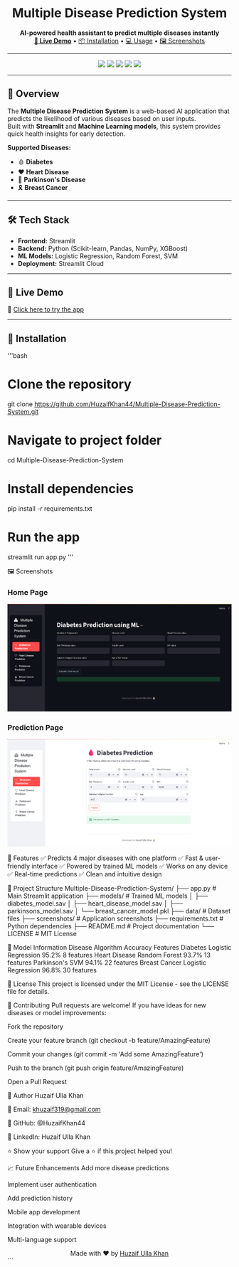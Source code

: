 <h1 align="center">
  Multiple Disease Prediction System
</h1>

<p align="center">
  <b>AI-powered health assistant to predict multiple diseases instantly</b>  
  <br>
  <a href="https://multiple-disease-prediction-system-j7ep6et5cetdfhtpbljtpv.streamlit.app/" target="_blank"><strong>🚀 Live Demo</strong></a> • 
  <a href="#installation">📦 Installation</a> •
  <a href="#usage">💻 Usage</a> •
  <a href="#screenshots">🖼 Screenshots</a>
</p>

---

<p align="center">
  <img src="https://img.shields.io/github/stars/HuzaifKhan44/Multiple-Disease-Prediction-System?style=for-the-badge">
  <img src="https://img.shields.io/github/forks/HuzaifKhan44/Multiple-Disease-Prediction-System?style=for-the-badge">
  <img src="https://img.shields.io/github/license/HuzaifKhan44/Multiple-Disease-Prediction-System?style=for-the-badge">
  <img src="https://img.shields.io/badge/Streamlit-1.30.0-FF4B4B?style=for-the-badge&logo=streamlit">
  <img src="https://img.shields.io/badge/Python-3.10-blue?style=for-the-badge&logo=python">
</p>

---

## 📖 Overview

The **Multiple Disease Prediction System** is a web-based AI application that predicts the likelihood of various diseases based on user inputs.  
Built with **Streamlit** and **Machine Learning models**, this system provides quick health insights for early detection.

**Supported Diseases:**
- 🩸 **Diabetes**
- ❤️ **Heart Disease**
- 🧠 **Parkinson's Disease**
- 🎗 **Breast Cancer**

---

## 🛠 Tech Stack

- **Frontend:** Streamlit  
- **Backend:** Python (Scikit-learn, Pandas, NumPy, XGBoost)  
- **ML Models:** Logistic Regression, Random Forest, SVM  
- **Deployment:** Streamlit Cloud  

---

## 🚀 Live Demo

🔗 [Click here to try the app](https://multiple-disease-prediction-system-j7ep6et5cetdfhtpbljtpv.streamlit.app/)

---

## 📂 Installation

'''bash
# Clone the repository
git clone https://github.com/HuzaifKhan44/Multiple-Disease-Prediction-System.git

# Navigate to project folder
cd Multiple-Disease-Prediction-System

# Install dependencies
pip install -r requirements.txt

# Run the app
streamlit run app.py
'''

🖼 Screenshots
### Home Page
![Home Page](https://github.com/huzaif-ulla-khan/Multiple-Disease-Prediction-System/blob/main/screenshots/Image2.png)

### Prediction Page
![Prediction Page](https://github.com/huzaif-ulla-khan/Multiple-Disease-Prediction-System/blob/main/screenshots/Image1.png)

📌 Features
✅ Predicts 4 major diseases with one platform
✅ Fast & user-friendly interface
✅ Powered by trained ML models
✅ Works on any device
✅ Real-time predictions
✅ Clean and intuitive design

📁 Project Structure
Multiple-Disease-Prediction-System/
├── app.py                 # Main Streamlit application
├── models/                # Trained ML models
│   ├── diabetes_model.sav
│   ├── heart_disease_model.sav
│   ├── parkinsons_model.sav
│   └── breast_cancer_model.pkl
├── data/                  # Dataset files
├── screenshots/           # Application screenshots
├── requirements.txt       # Python dependencies
├── README.md              # Project documentation
└── LICENSE                # MIT License

🔧 Model Information
Disease	Algorithm	Accuracy	Features
Diabetes	Logistic Regression	95.2%	8 features
Heart Disease	Random Forest	93.7%	13 features
Parkinson's	SVM	94.1%	22 features
Breast Cancer	Logistic Regression	96.8%	30 features

📜 License
This project is licensed under the MIT License - see the LICENSE file for details.

🤝 Contributing
Pull requests are welcome! If you have ideas for new diseases or model improvements:

Fork the repository

Create your feature branch (git checkout -b feature/AmazingFeature)

Commit your changes (git commit -m 'Add some AmazingFeature')

Push to the branch (git push origin feature/AmazingFeature)

Open a Pull Request

👤 Author
Huzaif Ulla Khan

📧 Email: khuzaif319@gmail.com

🔗 GitHub: @HuzaifKhan44

💼 LinkedIn: Huzaif Ulla Khan

⭐ Show your support
Give a ⭐️ if this project helped you!

📈 Future Enhancements
 Add more disease predictions

 Implement user authentication

 Add prediction history

 Mobile app development

 Integration with wearable devices

 Multi-language support

<div align="center"> Made with ❤️ by <a href="https://github.com/HuzaifKhan44">Huzaif Ulla Khan</a> </div> ```
